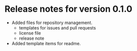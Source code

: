 # Release notes for version 0.1.0

- Added files for repository management.
  - templates for issues and pull requests
  - license file
  - release note
- Added template items for readme.
